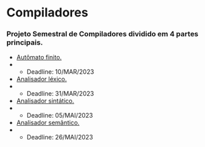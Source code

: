 # Compiladores

### Projeto Semestral de Compiladores dividido em 4 partes principais.

- [Autômato finito.](https://github.com/Thiago2204/Compiladores-/tree/main/Autômato%20finito)
- - Deadline: 10/MAR/2023
- [Analisador léxico.](https://github.com/Thiago2204/Compiladores-/tree/main/Analisador%20léxico)
- - Deadline: 31/MAR/2023
- [Analisador sintático.](https://github.com/Thiago2204/Compiladores-/tree/main/Analisador%20sintático)
- - Deadline: 05/MAI/2023
- [Analisador semântico.](https://github.com/Thiago2204/Compiladores-/tree/main/Analisador%20semântico)
- - Deadline: 26/MAI/2023

